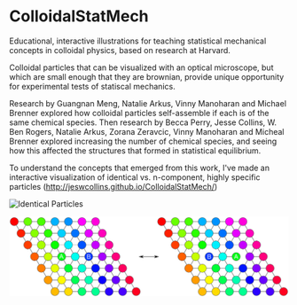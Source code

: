 # ColloidalStatMech
Educational, interactive illustrations for teaching statistical mechanical concepts in colloidal physics, based on research at Harvard. 

Colloidal particles that can be visualized with an optical microscope, but which are small enough that they are brownian, provide unique opportunity for experimental tests of statiscal mechanics.

Research by Guangnan Meng, Natalie Arkus, Vinny Manoharan and Michael Brenner explored how colloidal particles self-assemble if each is of the same chemical species. Then research by Becca Perry, Jesse Collins, W. Ben Rogers, Natalie Arkus, Zorana Zeravcic, Vinny Manoharan and Micheal Brenner explored increasing the number of chemical species, and seeing how this affected the structures that formed in statistical equilibrium. 

To understand the concepts that emerged from this work, I've made an interactive visualization of identical vs. n-component, highly specific particles (http://jeswcollins.github.io/ColloidalStatMech/)

![Identical Particles](images/n.png)


![N-component, highly specific particles](images/s.png)
